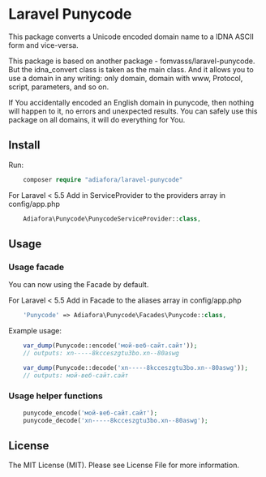 Laravel Punycode
=====================

This package converts a Unicode encoded domain name to a IDNA ASCII form and vice-versa.

This package is based on another package - fomvasss/laravel-punycode. But the idna_convert class is taken as the main class. And it allows you to use a domain in any writing: only domain, domain with www, Protocol, script, parameters, and so on. 

If You accidentally encoded an English domain in punycode, then nothing will happen to it, no errors and unexpected results. You can safely use this package on all domains, it will do everything for You.

Install
-----------------------------------

Run:
```php
    composer require "adiafora/laravel-punycode"
```
For Laravel < 5.5 Add in ServiceProvider to the providers array in config/app.php
```php
    Adiafora\Punycode\PunycodeServiceProvider::class,
```

Usage
-----------------------------------

### Usage facade
You can now using the Facade by default.

For Laravel < 5.5 Add in Facade to the aliases array in config/app.php
```php
    'Punycode' => Adiafora\Punycode\Facades\Punycode::class,
```

Example usage:

```php
    var_dump(Punycode::encode('мой-веб-сайт.сайт'));
    // outputs: xn-----8kcceszgtu3bo.xn--80aswg

    var_dump(Punycode::decode('xn-----8kcceszgtu3bo.xn--80aswg'));
    // outputs: мой-веб-сайт.сайт
```
### Usage helper functions

```php
    punycode_encode('мой-веб-сайт.сайт');
    punycode_decode('xn-----8kcceszgtu3bo.xn--80aswg');
```

License
-----------------------------------

The MIT License (MIT). Please see License File for more information.
